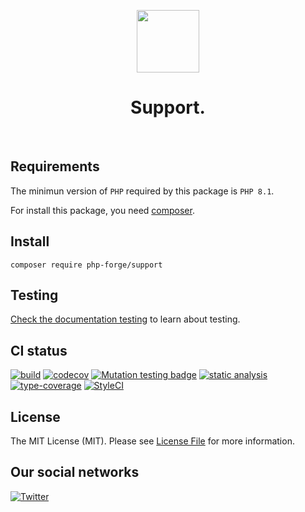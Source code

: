 <p align="center">
    <a href="https://github.com/php-forge/support" target="_blank">
        <img src="https://avatars.githubusercontent.com/u/103309199?s%25253D400%252526u%25253Dca3561c692f53ed7eb290d3bb226a2828741606f%252526v%25253D4" height="100px">
    </a>
    <h1 align="center">Support.</h1>
    <br>
</p>

## Requirements

The minimun version of `PHP` required by this package is `PHP 8.1`.

For install this package, you need [composer](https://getcomposer.org/).

## Install

```shell
composer require php-forge/support
```

## Testing

[Check the documentation testing](/docs/testing.md) to learn about testing.

## CI status

[![build](https://github.com/php-forge/support/actions/workflows/build.yml/badge.svg)](https://github.com/php-forge/support/actions/workflows/build.yml)
[![codecov](https://codecov.io/gh/php-forge/support/branch/main/graph/badge.svg?token=CEBVCYZNQK)](https://codecov.io/gh/php-forge/support)
[![Mutation testing badge](https://img.shields.io/endpoint?style=flat&url=https%3A%2F%2Fbadge-api.stryker-mutator.io%2Fgithub.com%2Fyii-tools%2Fsupport%2Fmain)](https://dashboard.stryker-mutator.io/reports/github.com/php-forge/support/main)
[![static analysis](https://github.com/php-forge/support/actions/workflows/static.yml/badge.svg)](https://github.com/php-forge/support/actions/workflows/static.yml)
[![type-coverage](https://shepherd.dev/github/php-forge/support/coverage.svg)](https://shepherd.dev/github/yiii-tools/support)
[![StyleCI](https://github.styleci.io/repos/584864695/shield?branch=main)](https://github.styleci.io/repos/584864695?branch=main)

## License

The MIT License (MIT). Please see [License File](LICENSE.md) for more information.

## Our social networks

[![Twitter](https://img.shields.io/badge/twitter-follow-1DA1F2?logo=twitter&logoColor=1DA1F2&labelColor=555555?style=flat)](https://twitter.com/Terabytesoftw)
